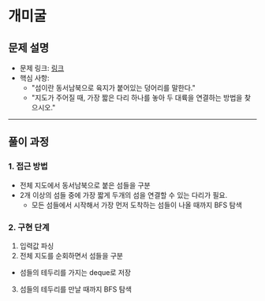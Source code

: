# 개미굴

## 문제 설명
- 문제 링크: [링크](https://www.acmicpc.net/problem/2146)
- 핵심 사항: 
    - "섬이란 동서남북으로 육지가 붙어있는 덩어리를 말한다."
    - "지도가 주어질 때, 가장 짧은 다리 하나를 놓아 두 대륙을 연결하는 방법을 찾으시오."
    
---

## 풀이 과정

### 1. **접근 방법**
- 전체 지도에서 동서남북으로 붙은 섬들을 구분
- 2개 이상의 섬들 중에 가장 짧게 두개의 섬을 연결할 수 있는 다리가 필요.
  - 모든 섬들에서 시작해서 가장 먼저 도착하는 섬들이 나올 때까지 BFS 탐색

### 2. **구현 단계**
1. 입력값 파싱
2. 전체 지도를 순회하면서 섬들을 구분
  - 섬들의 테두리를 가지는 deque로 저장
3. 섬들의 테두리를 만날 때까지 BFS 탐색